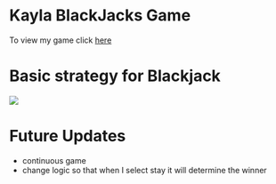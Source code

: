 # Kayla BlackJacks Game
To view my game  click [here](https://kpowell27.github.io/)

# Basic strategy for Blackjack
![](https://www.blackjackinfo.com/files/Strategy-With-Late-Surrender.png)

# Future Updates
- continuous game 
- change logic so that when I select stay it will determine the winner
